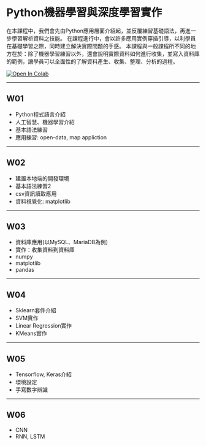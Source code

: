 # Python機器學習與深度學習實作

在本課程中，我們會先由Python應用層面介紹起，並反覆練習基礎語法，再進一步學習解析資料之技能。
在課程進行中，會以許多應用實例穿插引導，以利學員在基礎學習之際，同時建立解決實際問題的手感。
本課程與一般課程所不同的地方在於：除了機器學習練習以外，還會說明實際資料如何進行收集，並寫入資料庫的範例，讓學員可以全面性的了解資料產生、收集、整理、分析的過程。

[![Open In Colab](https://colab.research.google.com/assets/colab-badge.svg)](https://github.com/maloyang/KH20220820_Python_ML_DL)


----

## W01

- Python程式語言介紹
- 人工智慧、機器學習介紹
- 基本語法練習
- 應用練習: open-data, map appliction

----

## W02

- 建置本地端的開發環境
- 基本語法練習2
- csv資訊讀取應用
- 資料視覺化: matplotlib


----
## W03

- 資料庫應用(以MySQL、MariaDB為例)
- 實作：收集資料到資料庫
- numpy
- matplotlib
- pandas

----
## W04

- Sklearn套件介紹
- SVM實作
- Linear Regression實作
- KMeans實作

----
## W05

- Tensorflow, Keras介紹
- 環境設定
- 手寫數字辨識

----
## W06

- CNN
- RNN, LSTM

